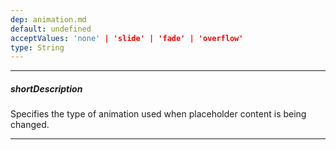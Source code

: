 ```yaml
---
dep: animation.md
default: undefined
acceptValues: 'none' | 'slide' | 'fade' | 'overflow'
type: String
---
```

---
##### shortDescription
Specifies the type of animation used when placeholder content is being changed.

---
